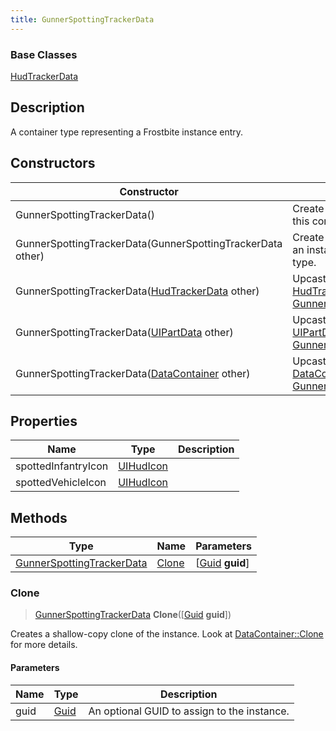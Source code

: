 ```yaml
---
title: GunnerSpottingTrackerData
---
```

### Base Classes

[HudTrackerData](HudTrackerData)

## Description

A container type representing a Frostbite instance entry.

## Constructors

| Constructor                                                                          | Description                                                                                                                               |
| ------------------------------------------------------------------------------------ | ----------------------------------------------------------------------------------------------------------------------------------------- |
| GunnerSpottingTrackerData()                                                          | Create a new instance of this container type.                                                                                             |
| GunnerSpottingTrackerData(GunnerSpottingTrackerData other)                           | Create a reference copy of an instance of the same type.                                                                                  |
| GunnerSpottingTrackerData([HudTrackerData](HudTrackerData) other)                    | Upcast an instance of type [HudTrackerData](HudTrackerData) to [GunnerSpottingTrackerData](GunnerSpottingTrackerData).                    |
| GunnerSpottingTrackerData([UIPartData](UIPartData) other)                            | Upcast an instance of type [UIPartData](UIPartData) to [GunnerSpottingTrackerData](GunnerSpottingTrackerData).                            |
| GunnerSpottingTrackerData([DataContainer](/vext/ref/shared/class/datacontainer) other) | Upcast an instance of type [DataContainer](/vext/ref/shared/class/datacontainer) to [GunnerSpottingTrackerData](GunnerSpottingTrackerData). |

## Properties

| Name                | Type                   | Description |
| ------------------- | ---------------------- | ----------- |
| spottedInfantryIcon | [UIHudIcon](UIHudIcon) |             |
| spottedVehicleIcon  | [UIHudIcon](UIHudIcon) |             |

## Methods

| Type                                                   | Name            | Parameters                                     |
| ------------------------------------------------------ | --------------- | ---------------------------------------------- |
| [GunnerSpottingTrackerData](GunnerSpottingTrackerData) | [Clone](#clone) | \[[Guid](/vext/ref/shared/class/guid) **guid**\] |

### Clone

> [GunnerSpottingTrackerData](GunnerSpottingTrackerData) **Clone**(\[[Guid](/vext/ref/shared/class/guid) **guid**\])

Creates a shallow-copy clone of the instance. Look at [DataContainer::Clone](/vext/ref/shared/class/datacontainer#clone) for more details.

#### Parameters

| Name | Type         | Description                                 |
| ---- | ------------ | ------------------------------------------- |
| guid | [Guid](Guid) | An optional GUID to assign to the instance. |
